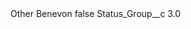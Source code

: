 <?xml version="1.0" encoding="UTF-8"?>
<CustomMetadata xmlns="http://soap.sforce.com/2006/04/metadata" xmlns:xsi="http://www.w3.org/2001/XMLSchema-instance" xmlns:xsd="http://www.w3.org/2001/XMLSchema">
    <label>Other Benevon</label>
    <protected>false</protected>
    <values>
        <field>Status_Group__c</field>
        <value xsi:type="xsd:double">3.0</value>
    </values>
</CustomMetadata>
